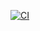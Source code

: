 [![CI](https://github.com/<pantry-pals>/<pantry-pal>/actions/workflows/ci-nextjs-application-template.yml/badge.svg)](https://github.com/pantry-pals/pantry-pal/actions/workflows/ci.yml)

